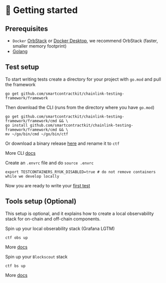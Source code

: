 # 🚀 Getting started

## Prerequisites
- `Docker` [OrbStack](https://orbstack.dev/) or [Docker Desktop](https://www.docker.com/products/docker-desktop/), we recommend OrbStack (faster, smaller memory footprint)
- [Golang](https://go.dev/doc/install)

## Test setup

To start writing tests create a directory for your project with `go.mod` and pull the framework
```
go get github.com/smartcontractkit/chainlink-testing-framework/framework
```

Then download the CLI (runs from the directory where you have `go.mod`)
```
go get github.com/smartcontractkit/chainlink-testing-framework/framework/cmd && \
go install github.com/smartcontractkit/chainlink-testing-framework/framework/cmd && \
mv ~/go/bin/cmd ~/go/bin/ctf
```
Or download a binary release [here](https://github.com/smartcontractkit/chainlink-testing-framework/releases/tag/framework%2Fv0.1.7) and rename it to `ctf`

More CLI [docs](./cli.md)

Create an `.envrc` file and do `source .envrc`
```
export TESTCONTAINERS_RYUK_DISABLED=true # do not remove containers while we develop locally
```

Now you are ready to write your [first test](./first_test.md)

## Tools setup (Optional)

This setup is optional, and it explains how to create a local observability stack for on-chain and off-chain components.

Spin up your local obserability stack (Grafana LGTM)
```
ctf obs up
```
More [docs](observability/observability_stack.md)

Spin up your `Blockscout` stack
```
ctf bs up
```
More [docs](observability/blockscout.md)

